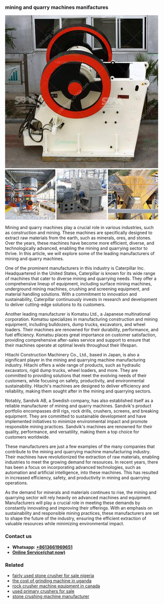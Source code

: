 <h3>mining and quarry machines manifactures</h3><img src='1706766946.jpg' alt=''><p>Mining and quarry machines play a crucial role in various industries, such as construction and mining. These machines are specifically designed to extract raw materials from the earth, such as minerals, ores, and stones. Over the years, these machines have become more efficient, diverse, and technologically advanced, enabling the mining and quarrying sector to thrive. In this article, we will explore some of the leading manufacturers of mining and quarry machines.</p><p>One of the prominent manufacturers in this industry is Caterpillar Inc. Headquartered in the United States, Caterpillar is known for its wide range of machines that cater to diverse mining and quarrying needs. They offer a comprehensive lineup of equipment, including surface mining machines, underground mining machines, crushing and screening equipment, and material handling solutions. With a commitment to innovation and sustainability, Caterpillar continuously invests in research and development to deliver cutting-edge solutions to its customers.</p><p>Another leading manufacturer is Komatsu Ltd., a Japanese multinational corporation. Komatsu specializes in manufacturing construction and mining equipment, including bulldozers, dump trucks, excavators, and wheel loaders. Their machines are renowned for their durability, performance, and fuel efficiency. Komatsu places great importance on customer satisfaction, providing comprehensive after-sales service and support to ensure that their machines operate at optimal levels throughout their lifespan.</p><p>Hitachi Construction Machinery Co., Ltd., based in Japan, is also a significant player in the mining and quarrying machine manufacturing industry. Hitachi offers a wide range of products, such as hydraulic excavators, rigid dump trucks, wheel loaders, and more. They are committed to providing solutions that meet the evolving needs of their customers, while focusing on safety, productivity, and environmental sustainability. Hitachi's machines are designed to deliver efficiency and reliability, making them sought after in the mining and quarrying sectors.</p><p>Notably, Sandvik AB, a Swedish company, has also established itself as a reliable manufacturer of mining and quarry machines. Sandvik's product portfolio encompasses drill rigs, rock drills, crushers, screens, and breaking equipment. They are committed to sustainable development and have implemented initiatives to minimize environmental impact and promote responsible mining practices. Sandvik's machines are renowned for their quality, performance, and versatility, making them a top choice for customers worldwide.</p><p>These manufacturers are just a few examples of the many companies that contribute to the mining and quarrying machine manufacturing industry. Their machines have revolutionized the extraction of raw materials, enabling industries to meet the growing demand for resources. In recent years, there has been a focus on incorporating advanced technologies, such as automation and artificial intelligence, into these machines. This has resulted in increased efficiency, safety, and productivity in mining and quarrying operations.</p><p>As the demand for minerals and materials continues to rise, the mining and quarrying sector will rely heavily on advanced machines and equipment. Manufacturers will play a crucial role in meeting these demands by constantly innovating and improving their offerings. With an emphasis on sustainability and responsible mining practices, these manufacturers are set to shape the future of the industry, ensuring the efficient extraction of valuable resources while minimizing environmental impact.</p><h3>Contact us</h3><ul><li><strong>Whatsapp:&nbsp;<a href="https://wa.me/8613661969651">+8613661969651</a></strong></li><li><a href="https://swt.shibang-china.com/?git&amp;zhl&amp;mining and quarry machines manifactures"><strong>Online Service(chat now)</strong></a></li></ul><h3>Related</h3><ul><li><a href='fairly used stone crusher for sale nigeria.md'>fairly used stone crusher for sale nigeria</a></li><li><a href='the cost of grinding machine in uganda.md'>the cost of grinding machine in uganda</a></li><li><a href='rock crusher machine equipment in canada.md'>rock crusher machine equipment in canada</a></li><li><a href='used primary crushers for sale.md'>used primary crushers for sale</a></li><li><a href='stone crushing machine manufacturer.md'>stone crushing machine manufacturer</a></li></ul>